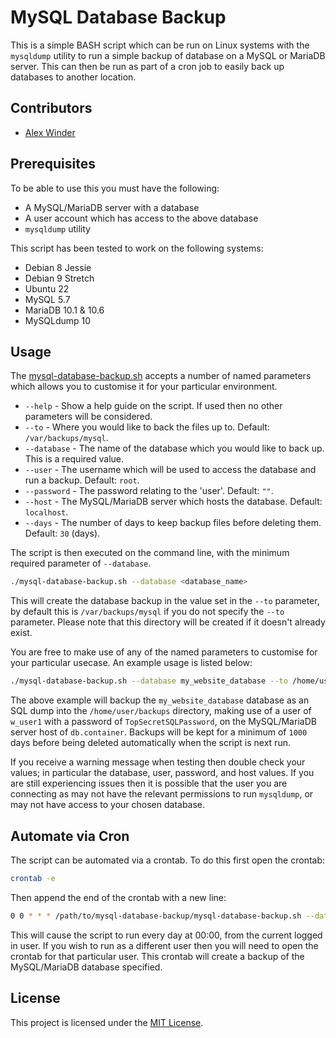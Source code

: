 # MySQL Database Backup

This is a simple BASH script which can be run on Linux systems with the `mysqldump` utility to run a simple backup of database on a MySQL or MariaDB server. This can then be run as part of a cron job to easily back up databases to another location.

## Contributors

- [Alex Winder](https://alexwinder.com) 

## Prerequisites

To be able to use this you must have the following:

- A MySQL/MariaDB server with a database
- A user account which has access to the above database
- `mysqldump` utility

This script has been tested to work on the following systems:

- Debian 8 Jessie
- Debian 9 Stretch
- Ubuntu 22
- MySQL 5.7
- MariaDB 10.1 & 10.6
- MySQLdump 10

## Usage 

The [mysql-database-backup.sh](mysql-database-backup.sh) accepts a number of named parameters which allows you to customise it for your particular environment.

- `--help` - Show a help guide on the script. If used then no other parameters will be considered.
- `--to` - Where you would like to back the files up to. Default: `/var/backups/mysql`.
- `--database` - The name of the database which you would like to back up. This is a required value.
- `--user` - The username which will be used to access the database and run a backup. Default: `root`.
- `--password` - The password relating to the 'user'. Default: `""`.
- `--host` - The MySQL/MariaDB server which hosts the database. Default: `localhost`.
- `--days` - The number of days to keep backup files before deleting them. Default: `30` (days).

The script is then executed on the command line, with the minimum required parameter of `--database`.

```bash
./mysql-database-backup.sh --database <database_name>
```

This will create the database backup in the value set in the `--to` parameter, by default this is `/var/backups/mysql` if you do not specify the `--to` parameter. Please note that this directory will be created if it doesn't already exist.

You are free to make use of any of the named parameters to customise for your particular usecase. An example usage is listed below:

```bash
./mysql-database-backup.sh --database my_website_database --to /home/user/backups --user w_user1 --password TopSecretSQLPassword --host db.container --days 1000
```

The above example will backup the `my_website_database` database as an SQL dump into the `/home/user/backups` directory, making use of a user of `w_user1` with a password of `TopSecretSQLPassword`, on the MySQL/MariaDB server host of `db.container`. Backups will be kept for a minimum of `1000` days before being deleted automatically when the script is next run.

If you receive a warning message when testing then double check your values; in particular the database, user, password, and host values. If you are still experiencing issues then it is possible that the user you are connecting as may not have the relevant permissions to run `mysqldump`, or may not have access to your chosen database.

## Automate via Cron

The script can be automated via a crontab. To do this first open the crontab:

```bash
crontab -e
```

Then append the end of the crontab with a new line:

```bash
0 0 * * * /path/to/mysql-database-backup/mysql-database-backup.sh --database <database_name>
```

This will cause the script to run every day at 00:00, from the current logged in user. If you wish to run as a different user then you will need to open the crontab for that particular user. This crontab will create a backup of the MySQL/MariaDB database specified.

## License

This project is licensed under the [MIT License](LICENSE.md).

